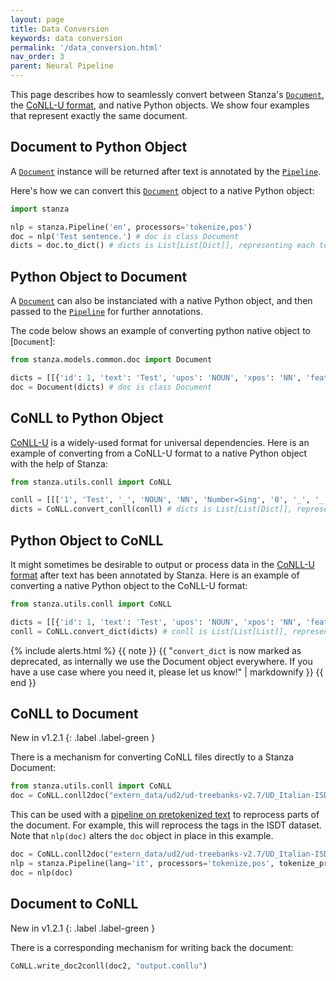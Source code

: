 ```yaml
---
layout: page
title: Data Conversion
keywords: data conversion
permalink: '/data_conversion.html'
nav_order: 3
parent: Neural Pipeline
---
```


This page describes how to seamlessly convert between Stanza's [`Document`](data_objects.md#document), the [CoNLL-U format](https://universaldependencies.org/format.html), and native Python objects. We show four examples that represent exactly the same document.

## Document to Python Object

A [`Document`](data_objects.md#document) instance will be returned after text is annotated by the [`Pipeline`](data_objects.md#pipeline).

Here's how we can convert this [`Document`](data_objects.md#document) object to a native Python object:

```python
import stanza

nlp = stanza.Pipeline('en', processors='tokenize,pos')
doc = nlp('Test sentence.') # doc is class Document
dicts = doc.to_dict() # dicts is List[List[Dict]], representing each token / word in each sentence in the document
```

## Python Object to Document

A [`Document`](data_objects.md#document) can also be instanciated with a native Python object, and then passed to the [`Pipeline`](data_objects.md#pipeline) for further annotations.

The code below shows an example of converting python native object to [`Document`]:

```python
from stanza.models.common.doc import Document

dicts = [[{'id': 1, 'text': 'Test', 'upos': 'NOUN', 'xpos': 'NN', 'feats': 'Number=Sing', 'misc': 'start_char=0|end_char=4'}, {'id': 2, 'text': 'sentence', 'upos': 'NOUN', 'xpos': 'NN', 'feats': 'Number=Sing', 'misc': 'start_char=5|end_char=13'}, {'id': 3, 'text': '.', 'upos': 'PUNCT', 'xpos': '.', 'misc': 'start_char=13|end_char=14'}]] # dicts is List[List[Dict]], representing each token / word in each sentence in the document
doc = Document(dicts) # doc is class Document
```

## CoNLL to Python Object

[CoNLL-U](https://universaldependencies.org/format.html) is a widely-used format for universal dependencies.
Here is an example of converting from a CoNLL-U format to a native Python object with the help of Stanza:

```python
from stanza.utils.conll import CoNLL

conll = [[['1', 'Test', '_', 'NOUN', 'NN', 'Number=Sing', '0', '_', '_', 'start_char=0|end_char=4'], ['2', 'sentence', '_', 'NOUN', 'NN', 'Number=Sing', '1', '_', '_', 'start_char=5|end_char=13'], ['3', '.', '_', 'PUNCT', '.', '_', '2', '_', '_', 'start_char=13|end_char=14']]] # conll is List[List[List]], representing each token / word in each sentence in the document
dicts = CoNLL.convert_conll(conll) # dicts is List[List[Dict]], representing each token / word in each sentence in the document
```

## Python Object to CoNLL

It might sometimes be desirable to output or process data in the [CoNLL-U format](https://universaldependencies.org/format.html) after text has been annotated by Stanza. Here is an example of converting a native Python object to the CoNLL-U format:

```python
from stanza.utils.conll import CoNLL

dicts = [[{'id': 1, 'text': 'Test', 'upos': 'NOUN', 'xpos': 'NN', 'feats': 'Number=Sing', 'misc': 'start_char=0|end_char=4'}, {'id': 2, 'text': 'sentence', 'upos': 'NOUN', 'xpos': 'NN', 'feats': 'Number=Sing', 'misc': 'start_char=5|end_char=13'}, {'id': 3, 'text': '.', 'upos': 'PUNCT', 'xpos': '.', 'misc': 'start_char=13|end_char=14'}]] # dicts is List[List[Dict]], representing each token / word in each sentence in the document
conll = CoNLL.convert_dict(dicts) # conll is List[List[List]], representing each token / word in each sentence in the document
```

{% include alerts.html %}
{{ note }}
{{ "`convert_dict` is now marked as deprecated, as internally we use the Document object everywhere.  If you have a use case where you need it, please let us know!" | markdownify }}
{{ end }}

## CoNLL to Document

New in v1.2.1
{: .label .label-green }

There is a mechanism for converting CoNLL files directly to a Stanza Document:

```python
from stanza.utils.conll import CoNLL
doc = CoNLL.conll2doc("extern_data/ud2/ud-treebanks-v2.7/UD_Italian-ISDT/it_isdt-ud-train.conllu")
```

This can be used with a [pipeline on pretokenized text](tokenize.md#start-with-pretokenized-text) to reprocess parts of the document.  For example, this will reprocess the tags in the ISDT dataset.  Note that `nlp(doc)` alters the `doc` object in place in this example.

```python
doc = CoNLL.conll2doc("extern_data/ud2/ud-treebanks-v2.7/UD_Italian-ISDT/it_isdt-ud-train.conllu")
nlp = stanza.Pipeline(lang='it', processors='tokenize,pos', tokenize_pretokenized=True)
doc = nlp(doc)
```

## Document to CoNLL

New in v1.2.1
{: .label .label-green }

There is a corresponding mechanism for writing back the document:

```python
CoNLL.write_doc2conll(doc2, "output.conllu")
```
